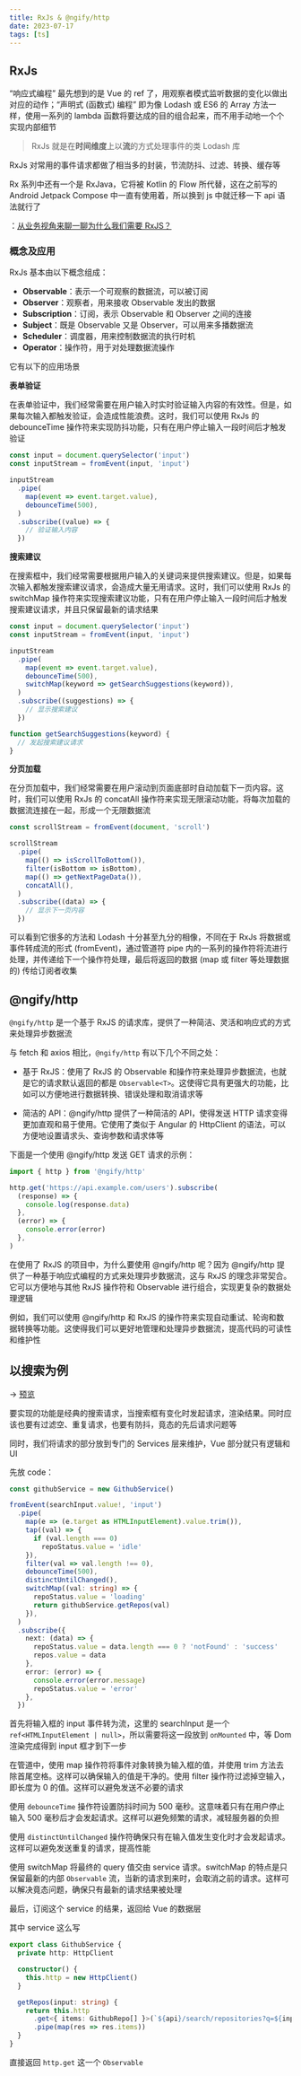 ```yaml
---
title: RxJs & @ngify/http
date: 2023-07-17
tags: [ts]
---
```


## RxJs

“响应式编程” 最先想到的是 Vue 的 ref 了，用观察者模式监听数据的变化以做出对应的动作；“声明式 (函数式) 编程” 即为像 Lodash 或 ES6 的 Array 方法一样，使用一系列的 lambda 函数将要达成的目的组合起来，而不用手动地一个个实现内部细节

> RxJs 就是在**时间维度**上以**流**的方式处理事件的类 Lodash 库

RxJs 对常用的事件请求都做了相当多的封装，节流防抖、过滤、转换、缓存等

Rx 系列中还有一个是 RxJava，它将被 Kotlin 的 Flow 所代替，这在之前写的 Android Jetpack Compose 中一直有使用着，所以换到 js 中就迁移一下 api 语法就行了

：[从业务视角来聊一聊为什么我们需要 RxJS？][Why RxJs]

### 概念及应用

RxJs 基本由以下概念组成：

- **Observable**：表示一个可观察的数据流，可以被订阅
- **Observer**：观察者，用来接收 Observable 发出的数据
- **Subscription**：订阅，表示 Observable 和 Observer 之间的连接
- **Subject**：既是 Observable 又是 Observer，可以用来多播数据流
- **Scheduler**：调度器，用来控制数据流的执行时机
- **Operator**：操作符，用于对处理数据流操作

它有以下的应用场景

**表单验证**

在表单验证中，我们经常需要在用户输入时实时验证输入内容的有效性。但是，如果每次输入都触发验证，会造成性能浪费。这时，我们可以使用 RxJs 的 debounceTime 操作符来实现防抖功能，只有在用户停止输入一段时间后才触发验证

```js
const input = document.querySelector('input')
const inputStream = fromEvent(input, 'input')

inputStream
  .pipe(
    map(event => event.target.value),
    debounceTime(500),
  )
  .subscribe((value) => {
    // 验证输入内容
  })
```

**搜索建议**

在搜索框中，我们经常需要根据用户输入的关键词来提供搜索建议。但是，如果每次输入都触发搜索建议请求，会造成大量无用请求。这时，我们可以使用 RxJs 的 switchMap 操作符来实现搜索建议功能，只有在用户停止输入一段时间后才触发搜索建议请求，并且只保留最新的请求结果

```js
const input = document.querySelector('input')
const inputStream = fromEvent(input, 'input')

inputStream
  .pipe(
    map(event => event.target.value),
    debounceTime(500),
    switchMap(keyword => getSearchSuggestions(keyword)),
  )
  .subscribe((suggestions) => {
    // 显示搜索建议
  })

function getSearchSuggestions(keyword) {
  // 发起搜索建议请求
}
```

**分页加载**

在分页加载中，我们经常需要在用户滚动到页面底部时自动加载下一页内容。这时，我们可以使用 RxJs 的 concatAll 操作符来实现无限滚动功能，将每次加载的数据流连接在一起，形成一个无限数据流

```js
const scrollStream = fromEvent(document, 'scroll')

scrollStream
  .pipe(
    map(() => isScrollToBottom()),
    filter(isBottom => isBottom),
    map(() => getNextPageData()),
    concatAll(),
  )
  .subscribe((data) => {
    // 显示下一页内容
  })
```

可以看到它很多的方法和 Lodash 十分甚至九分的相像，不同在于 RxJs 将数据或事件转成流的形式 (fromEvent)，通过管道符 pipe 内的一系列的操作符将流进行处理，并传递给下一个操作符处理，最后将返回的数据 (map 或 filter 等处理数据的) 传给订阅者收集

## @ngify/http

`@ngify/http` 是一个基于 RxJS 的请求库，提供了一种简洁、灵活和响应式的方式来处理异步数据流

与 fetch 和 axios 相比，`@ngify/http` 有以下几个不同之处：

- 基于 RxJS：使用了 RxJS 的 Observable 和操作符来处理异步数据流，也就是它的请求默认返回的都是 `Observable<T>`。这使得它具有更强大的功能，比如可以方便地进行数据转换、错误处理和取消请求等

- 简洁的 API：@ngify/http 提供了一种简洁的 API，使得发送 HTTP 请求变得更加直观和易于使用。它使用了类似于 Angular 的 HttpClient 的语法，可以方便地设置请求头、查询参数和请求体等

下面是一个使用 @ngify/http 发送 GET 请求的示例：

```ts
import { http } from '@ngify/http'

http.get('https://api.example.com/users').subscribe(
  (response) => {
    console.log(response.data)
  },
  (error) => {
    console.error(error)
  },
)
```

在使用了 RxJS 的项目中，为什么要使用 @ngify/http 呢？因为 @ngify/http 提供了一种基于响应式编程的方式来处理异步数据流，这与 RxJS 的理念非常契合。它可以方便地与其他 RxJS 操作符和 Observable 进行组合，实现更复杂的数据处理逻辑

例如，我们可以使用 @ngify/http 和 RxJS 的操作符来实现自动重试、轮询和数据转换等功能。这使得我们可以更好地管理和处理异步数据流，提高代码的可读性和维护性

## 以搜索为例

-> [预览]

要实现的功能是经典的搜索请求，当搜索框有变化时发起请求，渲染结果。同时应该也要有过滤空、重复请求，也要有防抖，竟态的先后请求问题等

同时，我们将请求的部分放到专门的 Services 层来维护，Vue 部分就只有逻辑和 UI

先放 code：

```ts
const githubService = new GithubService()

fromEvent(searchInput.value!, 'input')
  .pipe(
    map(e => (e.target as HTMLInputElement).value.trim()),
    tap((val) => {
      if (val.length === 0)
        repoStatus.value = 'idle'
    }),
    filter(val => val.length !== 0),
    debounceTime(500),
    distinctUntilChanged(),
    switchMap((val: string) => {
      repoStatus.value = 'loading'
      return githubService.getRepos(val)
    }),
  )
  .subscribe({
    next: (data) => {
      repoStatus.value = data.length === 0 ? 'notFound' : 'success'
      repos.value = data
    },
    error: (error) => {
      console.error(error.message)
      repoStatus.value = 'error'
    },
  })
```

首先将输入框的 input 事件转为流，这里的 searchInput 是一个 `ref<HTMLInputElement | null>`，所以需要将这一段放到 `onMounted` 中，等 Dom 渲染完成得到 input 框才到下一步

在管道中，使用 map 操作符将事件对象转换为输入框的值，并使用 trim 方法去除首尾空格。这样可以确保输入的值是干净的。使用 filter 操作符过滤掉空输入，即长度为 0 的值。这样可以避免发送不必要的请求

使用 `debounceTime` 操作符设置防抖时间为 500 毫秒。这意味着只有在用户停止输入 500 毫秒后才会发起请求。这样可以避免频繁的请求，减轻服务器的负担

使用 `distinctUntilChanged` 操作符确保只有在输入值发生变化时才会发起请求。这样可以避免发送重复的请求，提高性能

使用 switchMap 将最终的 query 值交由 service 请求。switchMap 的特点是只保留最新的内部 `Observable` 流，当新的请求到来时，会取消之前的请求。这样可以解决竟态问题，确保只有最新的请求结果被处理

最后，订阅这个 service 的结果，返回给 Vue 的数据层

其中 service 这么写

```ts
export class GithubService {
  private http: HttpClient

  constructor() {
    this.http = new HttpClient()
  }

  getRepos(input: string) {
    return this.http
      .get<{ items: GithubRepo[] }>(`${api}/search/repositories?q=${input}`)
      .pipe(map(res => res.items))
  }
}
```

直接返回 `http.get` 这一个 `Observable`

[Why RxJs]: https://juejin.cn/post/7090422222195523621
[预览]: https://vue.chilfish.top/github
